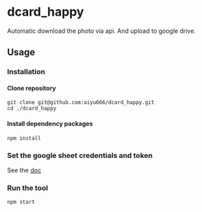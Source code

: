 # dcard_happy
Automatic download the photo via api. And upload to google drive.

## Usage
### Installation
#### Clone repository
```
git clone git@github.com:aiyu666/dcard_happy.git
cd ./dcard_happy
```
#### Install dependency packages
```
npm install
```

### Set the google sheet credentials and token
See the [doc](https://developers.google.com/drive/api/v3/about-sdk)

### Run the tool
```
npm start
```